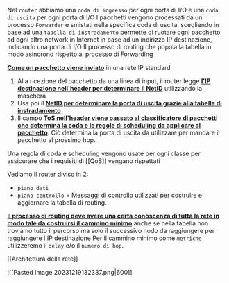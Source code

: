 Nel `router` abbiamo una `coda di ingresso` per ogni porta di I/O e una `coda di uscita` per ogni porta di I/O
I pacchetti vengono processati da un processo `Forwarder` e smistati nella specifica coda di uscita, scegliendo in base ad una `tabella di instradamento` permette di ruotare ogni pacchetto ad ogni altro network in Internet in base ad un indirizzo IP destinazione, indicando una porta di I/O
Il processo di routing che popola la tabella in modo asincrono rispetto al processo di Forwarding

<b><u>Come un pacchetto viene inviato</u></b> in una rete IP standard
1. Alla ricezione del pacchetto da una linea di input, il router legge <b><u>l'IP destinazione nell'header per determinare il NetID</u></b> utilizzando la maschera
2. Usa poi il <b><u>NetID per determinare la porta di uscita grazie alla tabella di instradamento</u></b>
3. Il campo <b><u>ToS nell'header viene passato al classificatore di pacchetti che determina la coda e le regole di scheduling da applicare al pacchetto</u></b>. Ciò determina la porta di uscita da utilizzare per mandare il pacchetto al prossimo hop.

Una regola di coda e scheduling vengono usate per ogni classe per assicurare che i requisiti di [[QoS]] vengano rispettati

Vediamo il router diviso in 2:
- `piano dati`
- `piano controllo` = Messaggi di controllo utilizzati per costruire e aggiornare la tabella di routing.

<b><u>Il processo di routing deve avere una certa conoscenza di tutta la rete in modo tale da costruirsi il cammino minimo</u></b> anche se nella tabella non troviamo tutto il percorso ma solo il successivo nodo da raggiungere per raggiungere l'IP destinazione
Per il cammino minimo come `metriche` utilizzeremo il `delay` e/o il `numero di hop`.

[[Architettura della rete]]

![[Pasted image 20231219132337.png|600]]